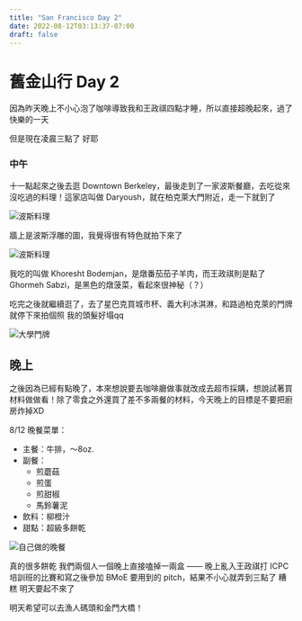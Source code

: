 ```yaml
---
title: "San Francisco Day 2"
date: 2022-08-12T03:13:37-07:00
draft: false
---
```

# 舊金山行 Day 2
因為昨天晚上不小心泡了咖啡導致我和王政祺四點才睡，所以直接超晚起來，過了快樂的一天

但是現在凌晨三點了 好耶

### 中午

十一點起來之後去逛 Downtown Berkeley，最後走到了一家波斯餐廳，去吃從來沒吃過的料理！這家店叫做 Daryoush，就在柏克萊大門附近，走一下就到了

![波斯料理](/images/sfd2/lunch.jpg "波斯料理")

牆上是波斯浮雕的圖，我覺得很有特色就拍下來了

![波斯料理](/images/sfd2/persia.jpg "波斯料理")

我吃的叫做 Khoresht Bodemjan，是燉番茄茄子羊肉，而王政祺則是點了 Ghormeh Sabzi，是黑色的燉菠菜，看起來很神秘（？）

吃完之後就繼續逛了，去了星巴克買城市杯、義大利冰淇淋，和路過柏克萊的門牌就停下來拍個照 我的頭髮好塌qq

![大學門牌](/images/sfd2/gates.png "柏克萊大學門牌")

## 晚上

之後因為已經有點晚了，本來想說要去咖啡廳做事就改成去超市採購，想說試著買材料做做看！除了零食之外還買了差不多兩餐的材料，今天晚上的目標是不要把廚房炸掉XD

8/12 晚餐菜單：

* 主餐：牛排，～8oz.
* 副餐：
    * 煎蘑菇
    * 煎蛋
    * 煎甜椒
    * 馬鈴薯泥
* 飲料：柳橙汁
* 甜點：超級多餅乾


![自己做的晚餐](/images/sfd2/dinner.jpg "自己做的晚餐")

真的很多餅乾 我們兩個人一個晚上直接嗑掉一兩盒 —— 晚上亂入王政祺打 ICPC 培訓班的比賽和寫之後參加 BMoE 要用到的 pitch，結果不小心就弄到三點了 糟糕 明天要起不來了

明天希望可以去漁人碼頭和金門大橋！